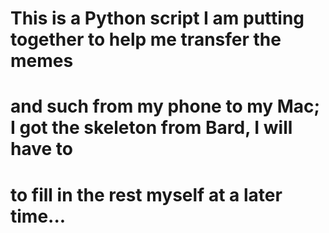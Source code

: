 # This is a Python script I am putting together to help me transfer the memes
# and such from my phone to my Mac; I got the skeleton from Bard, I will have to
# to fill in the rest myself at a later time...


